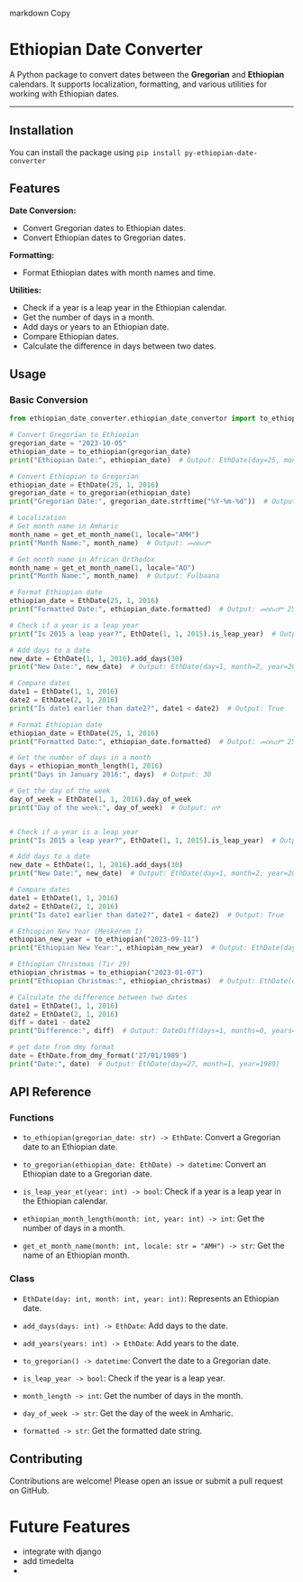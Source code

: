 markdown
Copy
# Ethiopian Date Converter

A Python package to convert dates between the **Gregorian** and **Ethiopian** calendars. It supports localization, formatting, and various utilities for working with Ethiopian dates.

---

## **Installation**

You can install the package using
`pip install py-ethiopian-date-converter`

## **Features**

**Date Conversion:**

- Convert Gregorian dates to Ethiopian dates.
- Convert Ethiopian dates to Gregorian dates.

**Formatting:**
- Format Ethiopian dates with month names and time.

**Utilities:**
- Check if a year is a leap year in the Ethiopian calendar.
- Get the number of days in a month.
- Add days or years to an Ethiopian date.
- Compare Ethiopian dates.
- Calculate the difference in days between two dates.

## **Usage**

### **Basic Conversion**

```python
from ethiopian_date_converter.ethiopian_date_convertor import to_ethiopian, to_gregorian, EthDate

# Convert Gregorian to Ethiopian
gregorian_date = "2023-10-05"
ethiopian_date = to_ethiopian(gregorian_date)
print("Ethiopian Date:", ethiopian_date)  # Output: EthDate(day=25, month=1, year=2016)

# Convert Ethiopian to Gregorian
ethiopian_date = EthDate(25, 1, 2016)
gregorian_date = to_gregorian(ethiopian_date)
print("Gregorian Date:", gregorian_date.strftime("%Y-%m-%d"))  # Output: 2023-10-06

# Localization
# Get month name in Amharic
month_name = get_et_month_name(1, locale="AMH")
print("Month Name:", month_name)  # Output: መስከረም

# Get month name in African Orthodox
month_name = get_et_month_name(1, locale="AO")
print("Month Name:", month_name)  # Output: Fulbaana

# Format Ethiopian date
ethiopian_date = EthDate(25, 1, 2016)
print("Formatted Date:", ethiopian_date.formatted)  # Output: መስከረም 25, 2016

# Check if a year is a leap year
print("Is 2015 a leap year?", EthDate(1, 1, 2015).is_leap_year)  # Output: True

# Add days to a date
new_date = EthDate(1, 1, 2016).add_days(30)
print("New Date:", new_date)  # Output: EthDate(day=1, month=2, year=2016)

# Compare dates
date1 = EthDate(1, 1, 2016)
date2 = EthDate(2, 1, 2016)
print("Is date1 earlier than date2?", date1 < date2)  # Output: True

# Format Ethiopian date
ethiopian_date = EthDate(25, 1, 2016)
print("Formatted Date:", ethiopian_date.formatted)  # Output: መስከረም 25, 2016

# Get the number of days in a month
days = ethiopian_month_length(1, 2016)
print("Days in January 2016:", days)  # Output: 30

# Get the day of the week
day_of_week = EthDate(1, 1, 2016).day_of_week
print("Day of the week:", day_of_week)  # Output: ሰኞ


# Check if a year is a leap year
print("Is 2015 a leap year?", EthDate(1, 1, 2015).is_leap_year)  # Output: True

# Add days to a date
new_date = EthDate(1, 1, 2016).add_days(30)
print("New Date:", new_date)  # Output: EthDate(day=1, month=2, year=2016)

# Compare dates
date1 = EthDate(1, 1, 2016)
date2 = EthDate(2, 1, 2016)
print("Is date1 earlier than date2?", date1 < date2)  # Output: True

# Ethiopian New Year (Meskerem 1)
ethiopian_new_year = to_ethiopian("2023-09-11")
print("Ethiopian New Year:", ethiopian_new_year)  # Output: EthDate(day=1, month=1, year=2016)

# Ethiopian Christmas (Tir 29)
ethiopian_christmas = to_ethiopian("2023-01-07")
print("Ethiopian Christmas:", ethiopian_christmas)  # Output: EthDate(day=28, month=4, year=2015)

# Calculate the difference between two dates
date1 = EthDate(1, 1, 2016)
date2 = EthDate(2, 1, 2016)
diff = date1 - date2
print("Difference:", diff)  # Output: DateDiff(days=1, months=0, years=0, total_days=1)

# get date from dmy format
date = EthDate.from_dmy_format('27/01/1989')
print("Date:", date)  # Output: EthDate(day=27, month=1, year=1989) 
```

## **API Reference**

### **Functions**

- `to_ethiopian(gregorian_date: str) -> EthDate`: Convert a Gregorian date to an Ethiopian date.

- `to_gregorian(ethiopian_date: EthDate) -> datetime`: Convert an Ethiopian date to a Gregorian date.

- `is_leap_year_et(year: int) -> bool`: Check if a year is a leap year in the Ethiopian calendar.

- `ethiopian_month_length(month: int, year: int) -> int`: Get the number of days in a month.

- `get_et_month_name(month: int, locale: str = "AMH") -> str`: Get the name of an Ethiopian month.

### **Class**

- `EthDate(day: int, month: int, year: int)`: Represents an Ethiopian date.

- `add_days(days: int) -> EthDate`: Add days to the date.

- `add_years(years: int) -> EthDate`: Add years to the date.

- `to_gregorian() -> datetime`: Convert the date to a Gregorian date.

- `is_leap_year -> bool`: Check if the year is a leap year.

- `month_length -> int`: Get the number of days in the month.

- `day_of_week -> str`: Get the day of the week in Amharic.

- `formatted -> str`: Get the formatted date string.

## **Contributing**

Contributions are welcome! Please open an issue or submit a pull request on GitHub.


# Future Features
 - integrate with django
 - add timedelta
 - 

